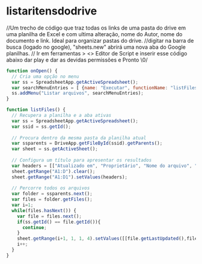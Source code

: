 # listaritensdodrive
//Um trecho de código que traz todas os links de uma pasta do drive em uma planilha de Excel e com ultima alteração, nome do Autor, nome do documento e link. Ideal para organizar pastas do drive.
//digitar na barra de busca (logado no google), "sheets.new" abrirá uma nova aba do Google planilhas.
// Ir em ferramentas > <> Editor de Script e inserir esse código abaixo dar play e dar as devidas permissões e Pronto \0/

```javascript
function onOpen() {  
  // Cria uma opção no menu
  var ss = SpreadsheetApp.getActiveSpreadsheet();
  var searchMenuEntries = [ {name: "Executar", functionName: "listFiles"}];
  ss.addMenu("Listar arquivos", searchMenuEntries);
}
```

```javascript
function listFiles() {
  // Recupera a planilha e a aba ativas
  var ss = SpreadsheetApp.getActiveSpreadsheet();
  var ssid = ss.getId();
  
  // Procura dentro da mesma pasta da planilha atual
  var ssparents = DriveApp.getFileById(ssid).getParents();
  var sheet = ss.getActiveSheet();
 
  // Configura um título para apresentar os resultados
  var headers = [["Atualizado em", "Proprietário", "Nome do arquivo", "URL do arquivo"]];
  sheet.getRange("A1:D").clear();
  sheet.getRange("A1:D1").setValues(headers);
  
  // Percorre todos os arquivos
  var folder = ssparents.next();
  var files = folder.getFiles();
  var i=1;
  while(files.hasNext()) {
    var file = files.next();
    if(ss.getId() == file.getId()){ 
      continue; 
    }
    sheet.getRange(i+1, 1, 1, 4).setValues([[file.getLastUpdated(),file.getOwner().getName(),file.getName(), file.getUrl()]]);
    i++;
  }
}
```

